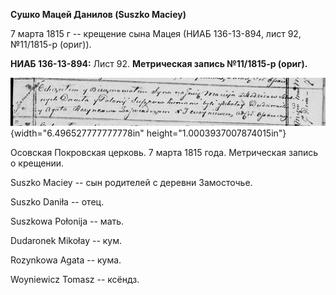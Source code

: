 **Сушко Мацей Данилов (Suszko Maciey)**

7 марта 1815 г -- крещение сына Мацея (НИАБ 136-13-894, лист 92,
№11/1815-р (ориг)).

**НИАБ 136-13-894:** Лист 92. **Метрическая запись №11/1815-р (ориг).**

![](./media/c1ebf2be48228534a129d20eb61f05ce201d5fc2.png){width="6.496527777777778in"
height="1.0003937007874015in"}

Осовская Покровская церковь. 7 марта 1815 года. Метрическая запись о
крещении.

Suszko Maciey -- сын родителей с деревни Замосточье.

Suszko Daniła -- отец.

Suszkowa Połonija -- мать.

Dudaronek Mikołay -- кум.

Rozynkowa Agata -- кума.

Woyniewicz Tomasz -- ксёндз.
